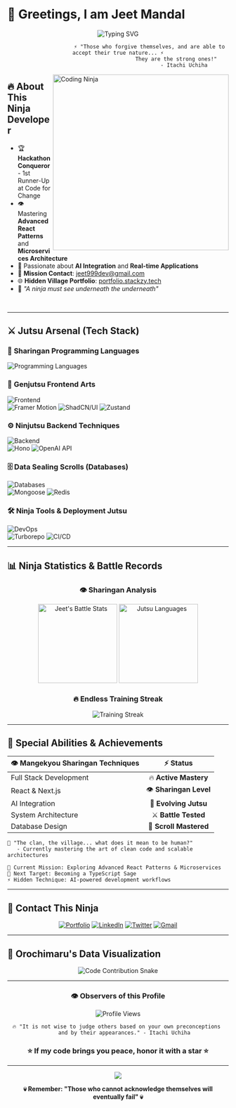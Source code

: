 # 🍃 Greetings, I am Jeet Mandal 

<div align="center">
  <img src="https://readme-typing-svg.herokuapp.com?font=Fira+Code&size=32&duration=2800&pause=2000&color=DC143C&center=true&vCenter=true&width=940&lines=Full+Stack+Developer;Sharingan+Code+Master;AI+%26+Machine+Learning+Shinobi;Open+Source+Contributor;Always+Evolving+My+Jutsu" alt="Typing SVG" />
</div>

<div align="center">
  
```
                    ⚡ "Those who forgive themselves, and are able to accept their true nature... ⚡
                                      They are the strong ones!" 
                                          - Itachi Uchiha
```

</div>

<img align="right" alt="Coding Ninja" width="400" src="https://media.giphy.com/media/L1R1tvI9svkIWwpVYr/giphy.gif">

## 🔥 About This Ninja Developer

- 🏆 **Hackathon Conqueror** - 1st Runner-Up at Code for Change 
- 👁️ Mastering **Advanced React Patterns** and **Microservices Architecture**
- 🌙 Passionate about **AI Integration** and **Real-time Applications** 
- 📧 **Mission Contact**: jeet999dev@gmail.com
- 🌐 **Hidden Village Portfolio**: [portfolio.stackzy.tech](https://portfolio.stackzy.tech)
- 💭 *"A ninja must see underneath the underneath"*

<br clear="right"/>

---

## ⚔️ Jutsu Arsenal (Tech Stack)

### 🔴 **Sharingan Programming Languages**
<p align="left">
  <img src="https://skillicons.dev/icons?i=js,ts,c,cpp" alt="Programming Languages" />
</p>

### 🎨 **Genjutsu Frontend Arts**
<p align="left">
  <img src="https://skillicons.dev/icons?i=html,css,react,nextjs,tailwind" alt="Frontend" />
  <br/>
  <img src="https://img.shields.io/badge/Framer%20Motion-DC143C?style=for-the-badge&logo=framer&logoColor=white" alt="Framer Motion" />
  <img src="https://img.shields.io/badge/ShadCN/UI-8B0000?style=for-the-badge&logo=shadcnui&logoColor=white" alt="ShadCN/UI" />
  <img src="https://img.shields.io/badge/Zustand-B22222?style=for-the-badge&logo=zustand&logoColor=white" alt="Zustand" />
</p>

### ⚙️ **Ninjutsu Backend Techniques**
<p align="left">
  <img src="https://skillicons.dev/icons?i=nodejs,express" alt="Backend" />
  <br/>
  <img src="https://img.shields.io/badge/Hono-8B0000?style=for-the-badge&logo=hono&logoColor=white" alt="Hono" />
  <img src="https://img.shields.io/badge/OpenAI%20API-DC143C?style=for-the-badge&logo=openai&logoColor=white" alt="OpenAI API" />
</p>

### 🗄️ **Data Sealing Scrolls (Databases)**
<p align="left">
  <img src="https://skillicons.dev/icons?i=mongodb,postgresql,prisma" alt="Databases" />
  <br/>
  <img src="https://img.shields.io/badge/Mongoose-8B0000?style=for-the-badge&logo=mongoose&logoColor=white" alt="Mongoose" />
  <img src="https://img.shields.io/badge/Redis-DC143C?style=for-the-badge&logo=redis&logoColor=white" alt="Redis" />
</p>

### 🛠️ **Ninja Tools & Deployment Jutsu**
<p align="left">
  <img src="https://skillicons.dev/icons?i=git,github,docker,postman" alt="DevOps" />
  <br/>
  <img src="https://img.shields.io/badge/Turborepo-8B0000?style=for-the-badge&logo=turborepo&logoColor=white" alt="Turborepo" />
  <img src="https://img.shields.io/badge/CI/CD-B22222?style=for-the-badge&logo=githubactions&logoColor=white" alt="CI/CD" />
</p>

---

## 📊 **Ninja Statistics & Battle Records**

<div align="center">
  
### 👁️ **Sharingan Analysis**
<img height="180em" src="https://github-readme-stats.vercel.app/api?username=jeet-mandal&show_icons=true&count_private=true&hide_border=true&title_color=DC143C&icon_color=DC143C&text_color=ffffff&bg_color=0d1117&border_radius=10" alt="Jeet's Battle Stats" />
<img height="180em" src="https://github-readme-stats.vercel.app/api/top-langs/?username=jeet-mandal&layout=compact&hide_border=true&title_color=DC143C&text_color=ffffff&bg_color=0d1117&border_radius=10" alt="Jutsu Languages" />

### 🔥 **Endless Training Streak**
<img src="https://github-readme-streak-stats.herokuapp.com/?user=jeet-mandal&stroke=DC143C&background=0d1117&ring=DC143C&fire=B22222&currStreakNum=ffffff&currStreakLabel=DC143C&sideNums=ffffff&sideLabels=ffffff&dates=ffffff&hide_border=true&border_radius=10" alt="Training Streak" />

</div>

---

## 🌙 **Special Abilities & Achievements**

<div align="center">

| 👁️ **Mangekyou Sharingan Techniques** | ⚡ **Status** |
|:---|:---:|
| Full Stack Development | 🔥 **Active Mastery** |
| React & Next.js | 👁️ **Sharingan Level** |
| AI Integration | 🌙 **Evolving Jutsu** |
| System Architecture | ⚔️ **Battle Tested** |
| Database Design | 📜 **Scroll Mastered** |

</div>

```
🍃 "The clan, the village... what does it mean to be human?"
   - Currently mastering the art of clean code and scalable architectures

💭 Current Mission: Exploring Advanced React Patterns & Microservices
🎯 Next Target: Becoming a TypeScript Sage
⚡ Hidden Technique: AI-powered development workflows
```

---

## 🤝 **Contact This Ninja**

<div align="center">

[![Portfolio](https://img.shields.io/badge/🌐_Hidden_Village-DC143C?style=for-the-badge&logoColor=white)](https://portfolio.stackzy.tech)
[![LinkedIn](https://img.shields.io/badge/🔗_LinkedIn_Scroll-8B0000?style=for-the-badge&logoColor=white)](https://linkedin.com/in/jeet-mandal)
[![Twitter](https://img.shields.io/badge/🐦_Twitter_Messenger-B22222?style=for-the-badge&logoColor=white)](https://x.com/jeetdevx)
[![Gmail](https://img.shields.io/badge/📧_Summon_via_Email-DC143C?style=for-the-badge&logoColor=white)](mailto:jeet999dev@gmail.com)

</div>

---

## 🐍 **Orochimaru's Data Visualization**

<div align="center">
  <img src="https://raw.githubusercontent.com/jeet-mandal/jeet-mandal/output/snake.svg" alt="Code Contribution Snake" />
</div>

---

<div align="center">

### 👁️ **Observers of this Profile**
![Profile Views](https://komarev.com/ghpvc/?username=jeet-mandal&label=Ninja%20Visits&color=DC143C&style=for-the-badge)

```
🔥 "It is not wise to judge others based on your own preconceptions 
    and by their appearances." - Itachi Uchiha
```

### ⭐ **If my code brings you peace, honor it with a star** ⭐

---

<img src="https://raw.githubusercontent.com/andreasbm/readme/master/assets/lines/fire.png" />

**💀 Remember: "Those who cannot acknowledge themselves will eventually fail" 💀**

<img src="https://media.giphy.com/media/IzdL5AH7teZSOPnqrw/giphy.gif" width="100%" height="2px"/>

</div>
